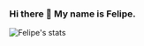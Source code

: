 ### Hi there 👋 My name is Felipe.


<img src="https://github-readme-stats.vercel.app/api/top-langs/?username=FelipeFelipeRenan&layout=compact&theme=vision-friendly-dark" alt="Felipe's stats" />


<!--
**FelipeFelipeRenan/FelipeFelipeRenan** is a ✨ _special_ ✨ repository because its `README.md` (this file) appears on your GitHub profile.

Here are some ideas to get you started:

- 🔭 I’m currently working on ...
- 🌱 I’m currently learning ...
- 👯 I’m looking to collaborate on ...
- 🤔 I’m looking for help with ...
- 💬 Ask me about ...
- 📫 How to reach me: ...
- 😄 Pronouns: ...
- ⚡ Fun fact: ...
-->
